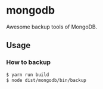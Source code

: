 # mongodb

Awesome backup tools of MongoDB.

## Usage

### How to backup

```bash
$ yarn run build
$ node dist/mongodb/bin/backup
```
